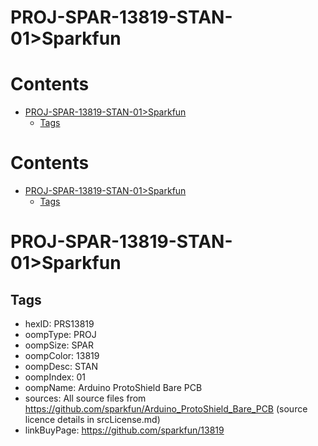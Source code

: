 
PROJ-SPAR-13819-STAN-01>Sparkfun
================================

Contents
========

* [PROJ-SPAR-13819-STAN-01>Sparkfun](#proj-spar-13819-stan-01sparkfun)
	* [Tags](#tags)

Contents
========

* [PROJ-SPAR-13819-STAN-01>Sparkfun](#proj-spar-13819-stan-01sparkfun)
	* [Tags](#tags)

# PROJ-SPAR-13819-STAN-01>Sparkfun

## Tags

- hexID: PRS13819
- oompType: PROJ
- oompSize: SPAR
- oompColor: 13819
- oompDesc: STAN
- oompIndex: 01
- oompName: Arduino ProtoShield Bare PCB
- sources: All source files from https://github.com/sparkfun/Arduino_ProtoShield_Bare_PCB (source licence details in srcLicense.md)
- linkBuyPage: https://github.com/sparkfun/13819
